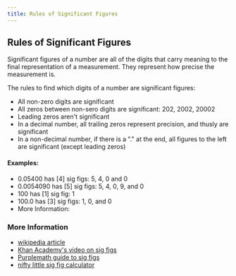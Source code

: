 ```yaml
---
title: Rules of Significant Figures
---
```

## Rules of Significant Figures

Significant figures of a number are all of the digits that carry meaning to the final representation of a measurement. They represent how precise the measurement is.

The rules to find which digits of a number are significant figures:
- All non-zero digits are significant
- All zeros between non-sero digits are significant: 202, 2002, 20002
- Leading zeros aren't significant
- In a decimal number, all trailing zeros represent precision, and thusly are significant
- In a non-decimal number, if there is a "." at the end, all figures to the left are significant (except leading zeros)

#### Examples:
* 0.05400 has [4] sig figs: 5, 4, 0 and 0
* 0.0054090 has [5] sig figs: 5, 4, 0, 9, and 0
* 100 has [1] sig fig: 1
* 100.0 has [3] sig figs: 1, 0, and 0
* More Information:

### More Information
* [wikipedia article](https://en.wikipedia.org/wiki/Significant_figures)
* [Khan Academy's video on sig figs](https://www.khanacademy.org/math/arithmetic-home/arith-review-decimals/arithmetic-significant-figures-tutorial/v/significant-figures)
* [Purplemath guide to sig figs](https://www.purplemath.com/modules/rounding2.htm)
* [nifty little sig fig calculator](https://www.omnicalculator.com/math/sig-fig)

